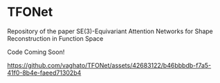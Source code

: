 # TFONet
Repository of the paper SE(3)-Equivariant Attention Networks for Shape Reconstruction in Function Space

Code Coming Soon!


https://github.com/vaghato/TFONet/assets/42683122/b46bbbdb-f7a5-41f0-8b4e-faeed71302b4

